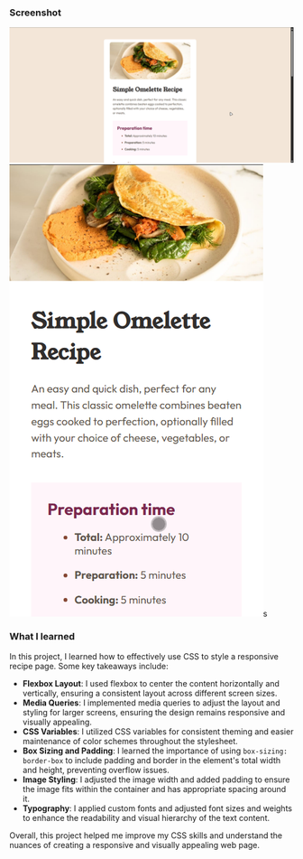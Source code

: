 
### Screenshot

![](/assets/images/desktop.png)
![](/assets/images/phone.png)s

### What I learned

In this project, I learned how to effectively use CSS to style a responsive recipe page. Some key takeaways include:

- **Flexbox Layout**: I used flexbox to center the content horizontally and vertically, ensuring a consistent layout across different screen sizes.
- **Media Queries**: I implemented media queries to adjust the layout and styling for larger screens, ensuring the design remains responsive and visually appealing.
- **CSS Variables**: I utilized CSS variables for consistent theming and easier maintenance of color schemes throughout the stylesheet.
- **Box Sizing and Padding**: I learned the importance of using `box-sizing: border-box` to include padding and border in the element's total width and height, preventing overflow issues.
- **Image Styling**: I adjusted the image width and added padding to ensure the image fits within the container and has appropriate spacing around it.
- **Typography**: I applied custom fonts and adjusted font sizes and weights to enhance the readability and visual hierarchy of the text content.

Overall, this project helped me improve my CSS skills and understand the nuances of creating a responsive and visually appealing web page.